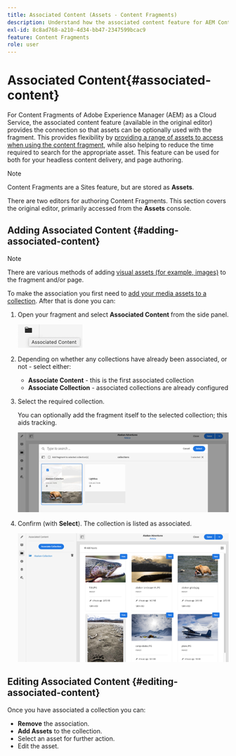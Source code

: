 ```yaml
---
title: Associated Content (Assets - Content Fragments)
description: Understand how the associated content feature for AEM Content Fragments provides the connection so that assets can be optionally used with the fragment.
exl-id: 8c8ad768-a210-4d34-bb47-2347599bcac9
feature: Content Fragments
role: user
---
```

# Associated Content{#associated-content}

For Content Fragments of Adobe Experience Manager (AEM) as a Cloud Service, the associated content feature (available in the original editor) provides the connection so that assets can be optionally used with the fragment. This provides flexibility by [providing a range of assets to access when using the content fragment](/help/assets/content-fragments/content-fragments.md#using-associated-content), while also helping to reduce the time required to search for the appropriate asset. This feature can be used for both for your headless content delivery, and page authoring.

>[!NOTE]
>
>Content Fragments are a Sites feature, but are stored as **Assets**. 
>
>There are two editors for authoring Content Fragments. This section covers the original editor, primarily accessed from the **Assets** console. 

## Adding Associated Content {#adding-associated-content}

>[!NOTE]
>
>There are various methods of adding [visual assets (for example, images)](/help/assets/content-fragments/content-fragments.md#fragments-with-visual-assets) to the fragment and/or page.

To make the association you first need to [add your media assets to a collection](/help/assets/manage-collections.md). After that is done you can:

1. Open your fragment and select **Associated Content** from the side panel.

   ![Associated Content](assets/cfm-assoc-content-01.png)

1. Depending on whether any collections have already been associated, or not - select either:

   * **Associate Content** - this is the first associated collection
   * **Associate Collection** - associated collections are already configured

1. Select the required collection.

   You can optionally add the fragment itself to the selected collection; this aids tracking.

   ![Select collection](assets/cfm-assoc-content-02.png)

1. Confirm (with **Select**). The collection is listed as associated.

   ![Confirmed association](assets/cfm-assoc-content-03.png)

## Editing Associated Content {#editing-associated-content}

Once you have associated a collection you can:

* **Remove** the association.
* **Add Assets** to the collection.
* Select an asset for further action.
* Edit the asset.

